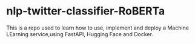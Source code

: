 # nlp-twitter-classifier-RoBERTa
This is a repo used to learn how to use, implement and deploy a Machine LEarning service,using FastAPI, Hugging Face and Docker.
